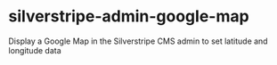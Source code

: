 silverstripe-admin-google-map
=============================

Display a Google Map in the Silverstripe CMS admin to set latitude and longitude data
